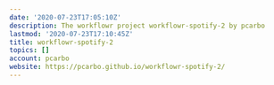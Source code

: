 ```yaml
---
date: '2020-07-23T17:05:10Z'
description: The workflowr project workflowr-spotify-2 by pcarbo
lastmod: '2020-07-23T17:10:45Z'
title: workflowr-spotify-2
topics: []
account: pcarbo
website: https://pcarbo.github.io/workflowr-spotify-2/
---
```


